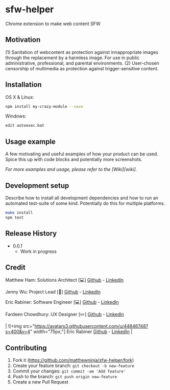 # sfw-helper
Chrome extension to make web content SFW


## Motivation 
(1) Sanitation of webcontent as protection against innappropriate images through the replacement by a harmless image. For use in public administrative, professional, and parental environments.
(2) User-chosen censorship of multimedia as protection against trigger-sensitive content. 

## Installation

OS X & Linux:

```sh
npm install my-crazy-module --save
```

Windows:

```sh
edit autoexec.bat
```

## Usage example

A few motivating and useful examples of how your product can be used. Spice this up with code blocks and potentially more screenshots.

_For more examples and usage, please refer to the [Wiki][wiki]._

## Development setup

Describe how to install all development dependencies and how to run an automated test-suite of some kind. Potentially do this for multiple platforms.

```sh
make install
npm test
```

## Release History

* 0.0.1
    * Work in progress

## Credit

Matthew Ham: Solutions Architect [:computer:]
[Github](https://github.com/matthewninja) - [LinkedIn](https://www.linkedin.com/in/matthewninja/)

Jenny Wu: Project Lead [:notebook:]
[Github](https://github.com/jennywwei) - [LinkedIn](https://www.linkedin.com/in/jenny-wu-1641b811b/)

Eric Rabiner: Software Engineer [:computer:]
[Github](https://github.com/ericrabiner) - [LinkedIn](https://www.linkedin.com/in/ericrabiner/)

Fardeen Chowdhury: UX Designer [:pencil2:]
[Github](https://github.com/peppermyangus) - [LinkedIn](https://www.linkedin.com/in/fardeen-chowdhury/)

<!-- ALL-CONTRIBUTORS-LIST:START - Do not remove or modify this section -->
| ![<img src="https://avatars3.githubusercontent.com/u/44846748?s=400&v=4" width="75px;"]
Eric Rabiner
[Github](https://github.com/ericrabiner) - [LinkedIn](https://www.linkedin.com/in/ericrabiner/) |
<!-- ALL-CONTRIBUTORS-LIST:END -->


## Contributing

1. Fork it (<https://github.com/matthewninja/sfw-helper/fork>)
2. Create your feature branch: `git checkout -b new-feature`
3. Commit your changes: `git commit -am 'Add feature'`
4. Push to the branch: `git push origin new-feature`
5. Create a new Pull Request

